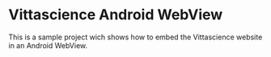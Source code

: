 # Vittascience Android WebView

This is a sample project wich shows how to embed the Vittascience website in an Android WebView.